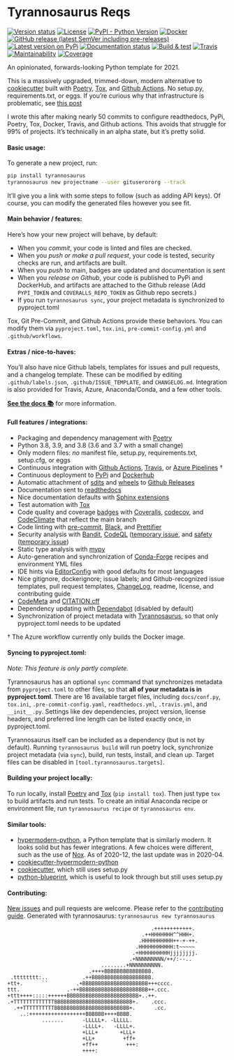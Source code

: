 # Tyrannosaurus Reqs
[![Version status](https://img.shields.io/pypi/status/tyrannosaurus)](https://pypi.org/project/tyrannosaurus/)
[![License](https://img.shields.io/badge/License-Apache%202.0-blue.svg)](https://opensource.org/licenses/Apache-2.0)
[![PyPI - Python Version](https://img.shields.io/pypi/pyversions/tyrannosaurus)](https://pypi.org/project/tyrannosaurus/)
[![Docker](https://img.shields.io/docker/v/dmyersturnbull/tyrannosaurus?color=green&label=DockerHub)](https://hub.docker.com/repository/docker/dmyersturnbull/tyrannosaurus)
[![GitHub release (latest SemVer including pre-releases)](https://img.shields.io/github/v/release/dmyersturnbull/tyrannosaurus?include_prereleases&label=GitHub)](https://github.com/dmyersturnbull/tyrannosaurus/releases)
[![Latest version on PyPi](https://badge.fury.io/py/tyrannosaurus.svg)](https://pypi.org/project/tyrannosaurus/)
[![Documentation status](https://readthedocs.org/projects/tyrannosaurus/badge/?version=latest&style=flat-square)](https://tyrannosaurus.readthedocs.io/en/stable/)
[![Build & test](https://github.com/dmyersturnbull/tyrannosaurus/workflows/Build%20&%20test/badge.svg)](https://github.com/dmyersturnbull/tyrannosaurus/actions)
[![Travis](https://img.shields.io/travis/dmyersturnbull/tyrannosaurus?label=Travis)](https://travis-ci.org/dmyersturnbull/tyrannosaurus)
[![Maintainability](https://api.codeclimate.com/v1/badges/5e3b38c9b9c418461dc3/maintainability)](https://codeclimate.com/github/dmyersturnbull/tyrannosaurus/maintainability)
[![Coverage](https://coveralls.io/repos/github/dmyersturnbull/tyrannosaurus/badge.svg?branch=master&service=github)](https://coveralls.io/github/dmyersturnbull/tyrannosaurus?branch=master)

An opinionated, forwards-looking Python template for 2021.

This is a massively upgraded, trimmed-down, modern alternative to
[cookiecutter](https://github.com/cookiecutter/cookiecutter) built with [Poetry](https://python-poetry.org/),
[Tox](https://github.com/tox-dev/tox), and [Github Actions](https://github.com/features/actions).
No setup.py, requirements.txt, or eggs. If you’re curious why that infrastructure is problematic,
see [this post](https://dmyersturnbull.github.io/#-the-python-build-landscape)

I wrote this after making nearly 50 commits to configure
readthedocs, PyPi, Poetry, Tox, Docker, Travis, and Github actions.
This avoids that struggle for 99% of projects.
It’s technically in an alpha state, but it’s pretty solid.


#### Basic usage:

To generate a new project, run:

```bash
pip install tyrannosaurus
tyrannosaurus new projectname --user gituserororg --track
```

It’ll give you a link with some steps to follow (such as adding API keys).
Of course, you can modify the generated files however you see fit.


#### Main behavior / features:

Here’s how your new project will behave, by default:

- When you _commit_, your code is linted and files are checked.
- When you _push or make a pull request_, your code is tested,
  security checks are run, and artifacts are built.
- When you _push_ to main, badges are updated and documentation is sent
- When you _release on Github_, your code is published to PyPi and DockerHub,
  and artifacts are attached to the Github release
  (Add `PYPI_TOKEN` and `COVERALLS_REPO_TOKEN` as Github repo secrets.)
- If you run `tyrannosaurus sync`, your project metadata is synchronized to pyproject.toml

Tox, Git Pre-Commit, and Github Actions provide these behaviors.
You can modify them via `pyproject.toml`, `tox.ini`, `pre-commit-config.yml` and `.github/workflows`.

#### Extras / nice-to-haves:

You’ll also have nice Github labels, templates for issues and pull requests, and a changelog template.
These can be modified by editing `.github/labels.json`, `.github/ISSUE_TEMPLATE`, and `CHANGELOG.md`.
Integration is also provided for Travis, Azure, Anaconda/Conda, and a few other tools.


**[See the docs 📚](https://tyrannosaurus.readthedocs.io/en/stable/)** for more information.


#### Full features / integrations:

  - Packaging and dependency management with [Poetry](https://python-poetry.org/)
  - Python 3.8, 3.9, and 3.8 (3.6 and 3.7 with a small change)
  - Only modern files: *no* manifest file, setup.py, requirements.txt, setup.cfg, or eggs
  - Continuous integration with [Github Actions](https://github.com/features/actions),
    [Travis](https://www.travis-ci.com/), or [Azure Pipelines](https://azure.microsoft.com/en-us/services/devops/pipelines/) †
  - Continuous deployment to [PyPi](http://pypi.org/) and [Dockerhub](https://hub.docker.com/)
  - Automatic attachment of [sdits](https://docs.python.org/3/distutils/sourcedist.html)
    and [wheels](https://pythonwheels.com/) to [Github Releases](https://docs.github.com/en/free-pro-team@latest/github/administering-a-repository/about-releases)
  - Documentation sent to [readthedocs](https://readthedocs.org/)
  - Nice documentation defaults with [Sphinx extensions](https://www.sphinx-doc.org/en/master/usage/extensions/index.html)
  - Test automation with [Tox](https://tox.readthedocs.io)
  - Code quality and coverage [badges](https://github.com/badges/shields) with [Coveralls](https://coveralls.io/),
    [codecov](https://about.codecov.io/), and [CodeClimate](https://codeclimate.com/)
    that reflect the main branch
  - Code linting with [pre-commit](https://pre-commit.com/), [Black](https://pypi.org/project/black/),
    and [Prettifier](https://prettier.io/)
  - Security analysis with [Bandit](https://github.com/PyCQA/bandit),
    [CodeQL](https://docs.github.com/en/free-pro-team@latest/github/finding-security-vulnerabilities-and-errors-in-your-code/)
    ([temporary issue](https://github.com/dmyersturnbull/tyrannosaurus/issues/7),
    and [safety](https://github.com/pyupio/safety) ([temporary issue](https://github.com/pyupio/safety/issues/201))
  - Static type analysis with [mypy](https://mypy.readthedocs.io)
  - Auto-generation and synchronization of [Conda-Forge](https://conda-forge.org/) recipes and environment YML files
  - IDE hints via [EditorConfig](https://editorconfig.org/) with good defaults for most languages
  - Nice gitignore, dockerignore; issue labels; and Github-recognized issue templates, pull request templates,
    [ChangeLog](https://keepachangelog.com), readme, license, and contributing guide
  - [CodeMeta](https://codemeta.github.io/user-guide/) and [CITATION.cff](https://citation-file-format.github.io/)
  - Dependency updating with [Dependabot](https://dependabot.com/) (disabled by default)
  - Synchronization of project metadata with [Tyrannosaurus](https://tyrannosaurus.readthedocs.io/),
    so that only pyproject.toml needs to be updated


† The Azure workflow currently only builds the Docker image.


#### Syncing to pyproject.toml:

*Note: This feature is only partly complete.*

Tyrannosaurus has an optional `sync` command that synchronizes metadata from `pyproject.toml` to other files,
so that **all of your metadata is in pyproject.toml**.
There are 16 available target files, including `docs/conf.py`, `tox.ini`, `.pre-commit-config.yaml`, `readthedocs.yml`,
`.travis.yml`, and `__init__.py`.
Settings like dev dependencies, project version, license headers, and preferred line length can be listed exactly once,
in pyproject.toml.

Tyrannosaurus itself can be included as a dependency (but is not by default).
Running `tyrannosaurus build` will run poetry lock, synchronize project metadata (via `sync`), build, run tests,
install, and clean up.
Target files can be disabled in `[tool.tyrannosaurus.targets]`.


#### Building your project locally:

To run locally, install [Poetry](https://github.com/python-poetry/poetry)
and [Tox](https://tox.readthedocs.io/en/latest/) (`pip install tox`).
Then just type `tox` to build artifacts and run tests.
To create an initial Anaconda recipe or environment file, run `tyrannosaurus recipe` or `tyrannosaurus env`.


#### Similar tools:

- [hypermodern-python](https://github.com/cjolowicz/hypermodern-python), a Python template that is similarly modern.
  It looks solid but has fewer integrations.
  A few choices were different, such as the use of [Nox](https://github.com/theacodes/nox).
  As of 2020-12, the last update was in 2020-04.
- [cookiecutter-hypermodern-python](https://github.com/cjolowicz/cookiecutter-hypermodern-python)
- [cookiecutter](https://github.com/cookiecutter/cookiecutter), which still uses setup.py
- [python-blueprint](https://github.com/johnthagen/python-blueprint), which is useful to look through
  but still uses setup.py


#### Contributing:

[New issues](https://github.com/dmyersturnbull/tyrannosaurus/issues) and pull requests are welcome.
Please refer to the [contributing guide](https://github.com/dmyersturnbull/tyrannosaurus/blob/master/CONTRIBUTING.md).
Generated with tyrannosaurus: `tyrannosaurus new tyrannosaurus`


```text
                                              .++++++++++++.
                                           .++HHHHHHH^^HHH+.
                                          .HHHHHHHHHH++-+-++.
                                         .HHHHHHHHHHH:t~~~~~
                                        .+HHHHHHHHHHjjjjjjjj.
                                       .+NNNNNNNNN/++/:--..
                              ........+NNNNNNNNNN.
                          .++++BBBBBBBBBBBBBBB.
 .tttttttt:..           .++BBBBBBBBBBBBBBBBBBB.
+tt+.      ``         .+BBBBBBBBBBBBBBBBBBBBB+++cccc.
ttt.               .-++BBBBBBBBBBBBBBBBBBBBBB++.ccc.
+ttt++++:::::++++++BBBBBBBBBBBBBBBBBBBBBBB+..++.
.+TTTTTTTTTTTTTBBBBBBBBBBBBBBBBBBBBBBBBB+.    .ccc.
  .++TTTTTTTTTTBBBBBBBBBBBBBBBBBBBBBBBB+.      .cc.
    ..:++++++++++++++++++BBBBBB++++BBBB.
           .......      -LLLLL+. -LLLLL.
                        -LLLL+.   -LLLL+.
                        +LLL+       +LLL+
                        +LL+         +ff+
                        +ff++         +++:
                        ++++:
```
